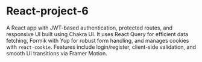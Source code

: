 # React-project-6
A React app with JWT-based authentication, protected routes, and responsive UI built using Chakra UI. It uses React Query for efficient data fetching, Formik with Yup for robust form handling, and manages cookies with `react-cookie`. Features include login/register, client-side validation, and smooth UI transitions via Framer Motion.
